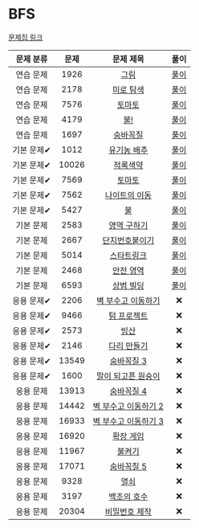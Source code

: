 # BFS

[문제집 링크](https://www.acmicpc.net/workbook/view/7313)

| 문제 분류 | 문제 | 문제 제목 | 풀이 |
| :--: | :--: | :--: | :--: |
| 연습 문제 | 1926 | [그림](https://www.acmicpc.net/problem/1926) | [풀이](./그림.cpp) |
| 연습 문제 | 2178 | [미로 탐색](https://www.acmicpc.net/problem/2178) | [풀이](./미로탐색.cpp) |
| 연습 문제 | 7576 | [토마토](https://www.acmicpc.net/problem/7576) | [풀이](./토마토.cpp) |
| 연습 문제 | 4179 | [불!](https://www.acmicpc.net/problem/4179) | [풀이](./불!.cpp) |
| 연습 문제 | 1697 | [숨바꼭질](https://www.acmicpc.net/problem/1697) | [풀이](./숨바꼭질.cpp) |
| 기본 문제✔ | 1012 | [유기농 배추](https://www.acmicpc.net/problem/1012) | [풀이](./유기농배추.cpp) |
| 기본 문제✔ | 10026 | [적록색약](https://www.acmicpc.net/problem/10026) | [풀이](./적록색약.cpp) |
| 기본 문제✔ | 7569 | [토마토](https://www.acmicpc.net/problem/7569) | [풀이](./토마토3D.cpp) |
| 기본 문제✔ | 7562 | [나이트의 이동](https://www.acmicpc.net/problem/7562) | [풀이](./나이트의_이동.cpp) |
| 기본 문제✔ | 5427 | [불](https://www.acmicpc.net/problem/5427) | [풀이](./불.cpp) |
| 기본 문제 | 2583 | [영역 구하기](https://www.acmicpc.net/problem/2583) | [풀이](./영역구하기.cpp) |
| 기본 문제 | 2667 | [단지번호붙이기](https://www.acmicpc.net/problem/2667) | [풀이](./단지번호붙이기.cpp) |
| 기본 문제 | 5014 | [스타트링크](https://www.acmicpc.net/problem/5014) | [풀이](./스타트링크.cpp) |
| 기본 문제 | 2468 | [안전 영역](https://www.acmicpc.net/problem/2468) | [풀이](./안전영역.cpp) |
| 기본 문제 | 6593 | [상범 빌딩](https://www.acmicpc.net/problem/6593) | [풀이](./상범빌딩.cpp) |
| 응용 문제✔ | 2206 | [벽 부수고 이동하기](https://www.acmicpc.net/problem/2206) | ❌ |
| 응용 문제✔ | 9466 | [텀 프로젝트](https://www.acmicpc.net/problem/9466) | ❌ |
| 응용 문제✔ | 2573 | [빙산](https://www.acmicpc.net/problem/2573) | ❌ |
| 응용 문제✔ | 2146 | [다리 만들기](https://www.acmicpc.net/problem/2146) | ❌ |
| 응용 문제✔ | 13549 | [숨바꼭질 3](https://www.acmicpc.net/problem/13549) | ❌ |
| 응용 문제✔ | 1600 | [말이 되고픈 원숭이](https://www.acmicpc.net/problem/1600) | ❌ |
| 응용 문제 | 13913 | [숨바꼭질 4](https://www.acmicpc.net/problem/13913) | ❌ |
| 응용 문제 | 14442 | [벽 부수고 이동하기 2](https://www.acmicpc.net/problem/14442) | ❌ |
| 응용 문제 | 16933 | [벽 부수고 이동하기 3](https://www.acmicpc.net/problem/16933) | ❌ |
| 응용 문제 | 16920 | [확장 게임](https://www.acmicpc.net/problem/16920) | ❌ |
| 응용 문제 | 11967 | [불켜기](https://www.acmicpc.net/problem/11967) | ❌ |
| 응용 문제 | 17071 | [숨바꼭질 5](https://www.acmicpc.net/problem/17071) | ❌ |
| 응용 문제 | 9328 | [열쇠](https://www.acmicpc.net/problem/9328) | ❌ |
| 응용 문제 | 3197 | [백조의 호수](https://www.acmicpc.net/problem/3197) | ❌ |
| 응용 문제 | 20304 | [비밀번호 제작](https://www.acmicpc.net/problem/20304) | ❌ |